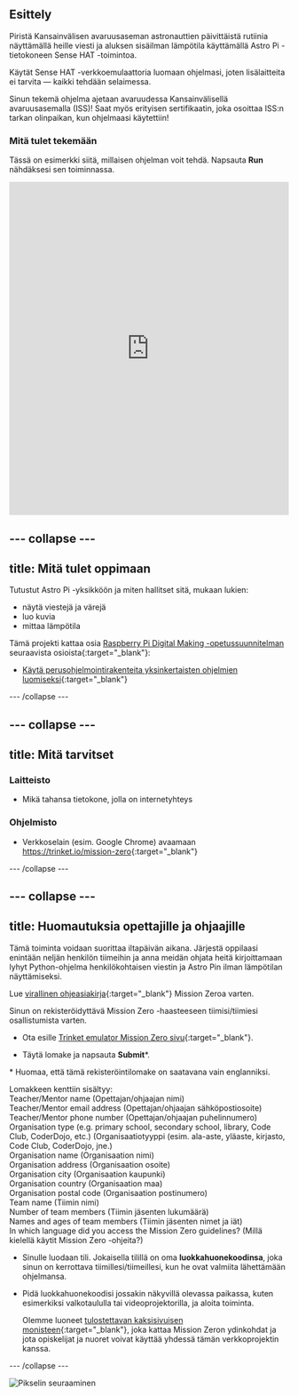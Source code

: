 ## Esittely

Piristä Kansainvälisen avaruusaseman astronauttien päivittäistä rutiinia näyttämällä heille viesti ja aluksen sisäilman lämpötila käyttämällä Astro Pi -tietokoneen Sense HAT -toimintoa.

Käytät Sense HAT -verkkoemulaattoria luomaan ohjelmasi, joten lisälaitteita ei tarvita — kaikki tehdään selaimessa.

Sinun tekemä ohjelma ajetaan avaruudessa Kansainvälisellä avaruusasemalla (ISS)! Saat myös erityisen sertifikaatin, joka osoittaa ISS:n tarkan olinpaikan, kun ohjelmaasi käytettiin!

### Mitä tulet tekemään

Tässä on esimerkki siitä, millaisen ohjelman voit tehdä. Napsauta **Run** nähdäksesi sen toiminnassa. 

<iframe src="https://trinket.io/embed/python/069f6138f7?outputOnly=true&start=result" width="100%" height="600" frameborder="0" marginwidth="0" marginheight="0" allowfullscreen mark="crwd-mark"></iframe> 

--- collapse ---
---
title: Mitä tulet oppimaan
---
Tutustut Astro Pi -yksikköön ja miten hallitset sitä, mukaan lukien:

+ näytä viestejä ja värejä
+ luo kuvia
+ mittaa lämpötila

Tämä projekti kattaa osia [Raspberry Pi Digital Making -opetussuunnitelman](http://rpf.io/curriculum) seuraavista osioista{:target="_blank"}:

+ [ Käytä perus​​ohjelmointirakenteita yksinkertaisten ohjelmien luomiseksi](https://curriculum.raspberrypi.org/programming/creator/){:target="_blank"}

--- /collapse ---

--- collapse ---
---
title: Mitä tarvitset
---
### Laitteisto

+ Mikä tahansa tietokone, jolla on internetyhteys

### Ohjelmisto

+ Verkkoselain (esim. Google Chrome) avaamaan <https://trinket.io/mission-zero>{:target="_blank"}

--- /collapse ---

--- collapse ---
---
title: Huomautuksia opettajille ja ohjaajille
---

Tämä toiminta voidaan suorittaa iltapäivän aikana. Järjestä oppilaasi enintään neljän henkilön tiimeihin ja anna meidän ohjata heitä kirjoittamaan lyhyt Python-ohjelma henkilökohtaisen viestin ja Astro Pin ilman lämpötilan näyttämiseksi.

Lue [virallinen ohjeasiakirja](https://astro-pi.org/wp-content/uploads/2018/09/Astro_Pi_Mission_Zero_Guidelines_2018_19_V12_pages.pdf){:target="_blank"} Mission Zeroa varten.

Sinun on rekisteröidyttävä Mission Zero -haasteeseen tiimisi/tiimiesi osallistumista varten.

+ Ota esille [Trinket emulator Mission Zero sivu](https://trinket.io/mission-zero/register){:target="_blank"}.

+ Täytä lomake ja napsauta **Submit**\*.

\* Huomaa, että tämä rekisteröintilomake on saatavana vain englanniksi.

Lomakkeen kenttiin sisältyy:  
Teacher/Mentor name (Opettajan/ohjaajan nimi)  
Teacher/Mentor email address (Opettajan/ohjaajan sähköpostiosoite)  
Teacher/Mentor phone number (Opettajan/ohjaajan puhelinnumero)  
Organisation type (e.g. primary school, secondary school, library, Code Club, CoderDojo, etc.) (Organisaatiotyyppi (esim. ala-aste, yläaste, kirjasto, Code Club, CoderDojo, jne.)  
Organisation name (Organisaation nimi)  
Organisation address (Organisaation osoite)  
Organisation city (Organisaation kaupunki)  
Organisation country (Organisaation maa)  
Organisation postal code (Organisaation postinumero)  
Team name (Tiimin nimi)  
Number of team members (Tiimin jäsenten lukumäärä)  
Names and ages of team members (Tiimin jäsenten nimet ja iät)  
In which language did you access the Mission Zero guidelines? (Millä kielellä käytit Mission Zero -ohjeita?)

+ Sinulle luodaan tili. Jokaisella tilillä on oma **luokkahuonekoodinsa**, joka sinun on kerrottava tiimillesi/tiimeillesi, kun he ovat valmiita lähettämään ohjelmansa.

+ Pidä luokkahuonekoodisi jossakin näkyvillä olevassa paikassa, kuten esimerkiksi valkotaululla tai videoprojektorilla, ja aloita toiminta.
    
    Olemme luoneet [tulostettavan kaksisivuisen monisteen](https://astro-pi.org/astro_pi_mission_zero_project_print_out_v10_print/){:target="_blank"}, joka kattaa Mission Zeron ydinkohdat ja jota opiskelijat ja nuoret voivat käyttää yhdessä tämän verkkoprojektin kanssa.

--- /collapse ---

![Pikselin seuraaminen](https://code.org/api/hour/begin_raspberrypi_astropi.png)